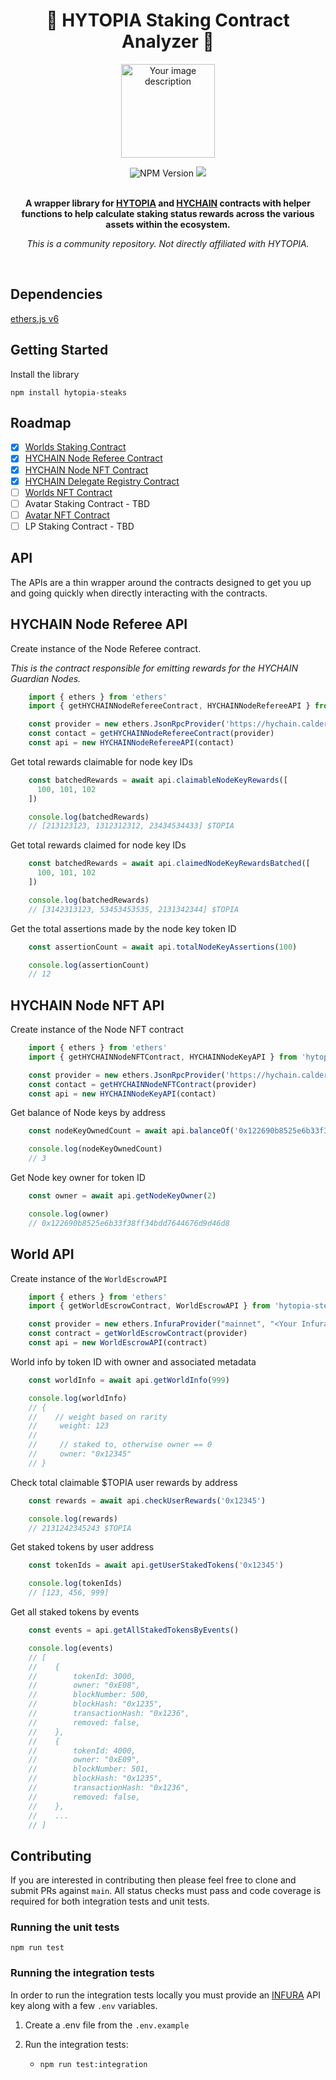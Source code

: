 <h1 align="center">🥩 HYTOPIA Staking Contract Analyzer 🥩</h1>

<p align="center">
  <img src="https://pbs.twimg.com/profile_images/1683869553238106112/a315BhPh_400x400.jpg" alt="Your image description" width="150" height="150">
</p>


<div align="center">
    <img alt="NPM Version" src="https://img.shields.io/npm/v/hytopia-steaks">
    <a href="https://codecov.io/gh/KodiKraig/hytopia-steaks" > 
        <img src="https://codecov.io/gh/KodiKraig/hytopia-steaks/graph/badge.svg?token=QOE1CZRH3X"/> 
    </a>
</div>

<br>

<p align="center">
  <strong>A wrapper library for <a href="https://hytopia.com/">HYTOPIA</a> and <a href="https://explorer.hychain.com/">HYCHAIN</a> contracts with helper functions to help calculate staking status rewards across the various assets within the ecosystem.</strong>
</p>

<p align="center">
  <em>This is a community repository. Not directly affiliated with HYTOPIA.</em>
</p>

<br>

## Dependencies

[ethers.js v6](https://github.com/ethers-io/ethers.js)

## Getting Started

Install the library

`npm install hytopia-steaks`

## Roadmap

- [x] [Worlds Staking Contract](https://etherscan.io/address/0x2f53e033c55eb6c87cea259123c0a68ca3578426)
- [x] [HYCHAIN Node Referee Contract](https://explorer.hychain.com/address/0x6c065572f1824171186aF6dF848313784d6E5b0E)
- [x] [HYCHAIN Node NFT Contract](https://explorer.hychain.com/address/0xE1060b30D9fF01Eef71248906Ce802801a670A48?)
- [x] [HYCHAIN Delegate Registry Contract](https://explorer.hychain.com/address/0x00000000000000447e69651d841bD8D104Bed493)
- [ ] [Worlds NFT Contract](https://etherscan.io/token/0x8d9710f0e193d3f95c0723eaaf1a81030dc9116d)
- [ ] Avatar Staking Contract - TBD
- [ ] [Avatar NFT Contract](https://etherscan.io/address/0x05745e72fb8b4a9b51118a168d956760e4a36444)
- [ ] LP Staking Contract - TBD

## API

The APIs are a thin wrapper around the contracts designed to get you up and going quickly when directly interacting with the contracts.

## HYCHAIN Node Referee API

Create instance of the Node Referee contract.

*This is the contract responsible for emitting rewards for the HYCHAIN Guardian Nodes.*

```javascript
    import { ethers } from 'ethers'
    import { getHYCHAINNodeRefereeContract, HYCHAINNodeRefereeAPI } from 'hytopia-steaks'

    const provider = new ethers.JsonRpcProvider('https://hychain.calderachain.xyz/http')
    const contact = getHYCHAINNodeRefereeContract(provider)
    const api = new HYCHAINNodeRefereeAPI(contact)
```

Get total rewards claimable for node key IDs

```javascript
    const batchedRewards = await api.claimableNodeKeyRewards([
      100, 101, 102
    ])

    console.log(batchedRewards)
    // [213123123, 1312312312, 23434534433] $TOPIA
```

Get total rewards claimed for node key IDs

```javascript
    const batchedRewards = await api.claimedNodeKeyRewardsBatched([
      100, 101, 102
    ])

    console.log(batchedRewards)
    // [3142313123, 53453453535, 2131342344] $TOPIA
```

Get the total assertions made by the node key token ID

```javascript
    const assertionCount = await api.totalNodeKeyAssertions(100)

    console.log(assertionCount)
    // 12
```

## HYCHAIN Node NFT API

Create instance of the Node NFT contract

```javascript
    import { ethers } from 'ethers'
    import { getHYCHAINNodeNFTContract, HYCHAINNodeKeyAPI } from 'hytopia-steaks'

    const provider = new ethers.JsonRpcProvider('https://hychain.calderachain.xyz/http')
    const contact = getHYCHAINNodeNFTContract(provider)
    const api = new HYCHAINNodeKeyAPI(contact)
```

Get balance of Node keys by address

```javascript
    const nodeKeyOwnedCount = await api.balanceOf('0x122690b8525e6b33f38ff34bdd7644676d9d46d8')

    console.log(nodeKeyOwnedCount)
    // 3
```

Get Node key owner for token ID

```javascript
    const owner = await api.getNodeKeyOwner(2)

    console.log(owner)
    // 0x122690b8525e6b33f38ff34bdd7644676d9d46d8
```

## World API

Create instance of the `WorldEscrowAPI`

```javascript
    import { ethers } from 'ethers'
    import { getWorldEscrowContract, WorldEscrowAPI } from 'hytopia-steaks'

    const provider = new ethers.InfuraProvider("mainnet", "<Your Infura Project ID>")
    const contract = getWorldEscrowContract(provider)
    const api = new WorldEscrowAPI(contract)
```

World info by token ID with owner and associated metadata

```javascript
    const worldInfo = await api.getWorldInfo(999)

    console.log(worldInfo)
    // {
    //    // weight based on rarity
    //     weight: 123
    //
    //     // staked to, otherwise owner == 0
    //     owner: "0x12345"
    // }
```

Check total claimable $TOPIA user rewards by address

```javascript
    const rewards = await api.checkUserRewards('0x12345')

    console.log(rewards)
    // 2131242345243 $TOPIA
```

Get staked tokens by user address

```javascript
    const tokenIds = await api.getUserStakedTokens('0x12345')

    console.log(tokenIds)
    // [123, 456, 999]
```

Get all staked tokens by events

```javascript
    const events = api.getAllStakedTokensByEvents()

    console.log(events)
    // [
    //    {
    //        tokenId: 3000,
    //        owner: "0xE08",
    //        blockNumber: 500,
    //        blockHash: "0x1235",
    //        transactionHash: "0x1236",
    //        removed: false,
    //    },
    //    {
    //        tokenId: 4000,
    //        owner: "0xE09",
    //        blockNumber: 501,
    //        blockHash: "0x1235",
    //        transactionHash: "0x1236",
    //        removed: false,
    //    },
    //    ...
    // ]
```

## Contributing

If you are interested in contributing then please feel free to clone and submit PRs against `main`. All status checks must pass and code coverage is required for both integration tests and unit tests.

### Running the unit tests

`npm run test`

### Running the integration tests

In order to run the integration tests locally you must provide an [INFURA](https://app.infura.io/) API key along with a few `.env` variables.

1. Create a .env file from the ```.env.example```

2. Run the integration tests:
    - `npm run test:integration`
